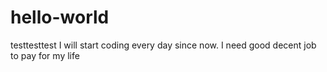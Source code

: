 # hello-world
testtesttest
I will start coding every day since now. 
I need good decent job to pay for my life
